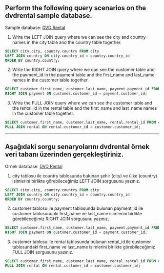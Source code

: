 ## Perform the following query scenarios on the dvdrental sample database.

Sample database: [DVD Rental](https://www.postgresqltutorial.com/postgresql-sample-database/)

1. Write the LEFT JOIN query where we can see the city and country names in the city table and the country table together.

```sql
SELECT city.city, country.country FROM city
LEFT JOIN country ON city.country_id = country.country_id
ORDER BY country.country;
```

2. Write the RIGHT JOIN query where we can see the customer table and the payment_id in the payment table and the first_name and last_name names in the customer table together.

```sql
SELECT customer.first_name, customer.last_name, payment.payment_id FROM customer
RIGHT JOIN payment ON customer.customer_id = payment.customer_id;
```

3. Write the FULL JOIN query where we can see the customer table and the rental_id in the rental table and the first_name and last_name names in the customer table together.

```sql
SELECT customer.first_name, customer.last_name, rental.rental_id FROM customer
FULL JOIN rental ON rental.customer_id = customer.customer_id;
```

<hr>

## Aşağıdaki sorgu senaryolarını dvdrental örnek veri tabanı üzerinden gerçekleştiriniz.

Ornek database: [DVD Rental](https://www.postgresqltutorial.com/postgresql-sample-database/)

1. city tablosu ile country tablosunda bulunan şehir (city) ve ülke (country) isimlerini birlikte görebileceğimiz LEFT JOIN sorgusunu yazınız.

```sql
SELECT city.city, country.country FROM city
LEFT JOIN country ON city.country_id = country.country_id
ORDER BY country.country;
```

2. customer tablosu ile payment tablosunda bulunan payment_id ile customer tablosundaki first_name ve last_name isimlerini birlikte görebileceğimiz RIGHT JOIN sorgusunu yazınız.

```sql
SELECT customer.first_name, customer.last_name, payment.payment_id FROM customer
RIGHT JOIN payment ON customer.customer_id = payment.customer_id;
```

3. customer tablosu ile rental tablosunda bulunan rental_id ile customer tablosundaki first_name ve last_name isimlerini birlikte görebileceğimiz FULL JOIN sorgusunu yazınız.

```sql
SELECT customer.first_name, customer.last_name, rental.rental_id FROM customer
FULL JOIN rental ON rental.customer_id = customer.customer_id;
```
